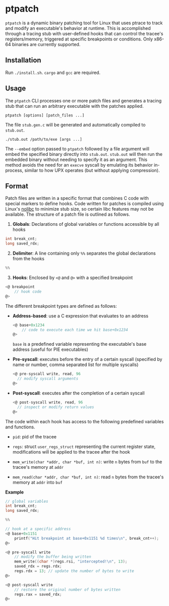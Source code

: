 # ptpatch
`ptpatch` is a dynamic binary patching tool for Linux that uses ptrace to track and modify an executable's behavior at runtime. This is accomplished through a tracing stub with user-defined hooks that can control the tracee's registers/memory, triggered at specific breakpoints or conditions. Only x86-64 binaries are currently supported.

## Installation
Run `./install.sh`. `cargo` and `gcc` are required.

## Usage
The `ptpatch` CLI processes one or more patch files and generates a tracing stub that can run an arbitrary executable with the patches applied.

```
ptpatch [options] [patch_files ...]
```

The file `stub.gen.c` will be generated and automatically compiled to `stub.out`.

```
./stub.out /path/to/exe [args ...]
```

The `--embed` option passed to `ptpatch` followed by a file argument will embed the specified binary directly into `stub.out`. `stub.out` will then run the embedded binary without needing to specify it as an argument. This method avoids the need for an `execve` syscall by emulating its behavior in-process, similar to how UPX operates (but without applying compression).

## Format
Patch files are written in a specific format that combines C code with special markers to define hooks. Code written for patches is compiled using Linux's [nolibc](https://elixir.bootlin.com/linux/v6.10.9/source/tools/include/nolibc) to minimize stub size, so certain libc features may not be available. The structure of a patch file is outlined as follows.

1. **Globals**: Declarations of global variables or functions accessible by all hooks

 ```c
 int break_cnt;
 long saved_rdx;
 ```

2. **Delimiter**: A line containing only `%%` separates the global declarations from the hooks

 ```c
 %%
 ```

3. **Hooks**: Enclosed by `<@` and `@>` with a specified breakpoint

 ```c
 <@ breakpoint
     // hook code
 @>
 ```

The different breakpoint types are defined as follows:

- **Address-based**: use a C expression that evaluates to an address
    ```c
    <@ base+0x1234
        // code to execute each time we hit base+0x1234
    @>
    ```
    `base` is a predefined variable representing the executable's base address (useful for PIE executables)

- **Pre-syscall**: executes before the entry of a certain syscall (specified by name or number, comma separated list for multiple syscalls)
    ```c
    <@ pre-syscall write, read, 96
      // modify syscall arguments
    @>
    ```

- **Post-syscall**: executes after the completion of a certain syscall
    ```c
    <@ post-syscall write, read, 96
      // inspect or modify return values
    @>
    ```

The code within each hook has access to the following predefined variables and functions.

- `pid`: pid of the tracee

- `regs`: struct `user_regs_struct` representing the current register state, modifications will be applied to the tracee after the hook

- `mem_write(char *addr, char *buf, int n)`: write `n` bytes from `buf` to the tracee's memory at `addr`

- `mem_read(char *addr, char *buf, int n)`: read `n` bytes from the tracee's memory at `addr` into `buf`

**Example**
```c
// global variables
int break_cnt;
long saved_rdx;

%%

// hook at a specific address
<@ base+0x1151
    printf("Hit breakpoint at base+0x1151 %d times\n", break_cnt++);
@>

<@ pre-syscall write
    // modify the buffer being written
    mem_write((char *)regs.rsi, "intercepted!\n", 13);
    saved_rdx = regs.rdx;
    regs.rdx = 13; // update the number of bytes to write
@>

<@ post-syscall write
    // restore the original number of bytes written
    regs.rax = saved_rdx;
@>
```
